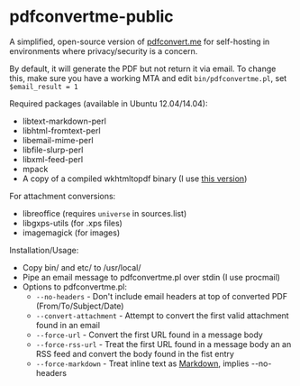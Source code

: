 pdfconvertme-public
===================

A simplified, open-source version of [pdfconvert.me](http://pdfconvert.me)
for self-hosting in environments where privacy/security is a concern.

By default, it will generate the PDF but not return it via email.
To change this, make sure you have a working MTA and edit
`bin/pdfconvertme.pl`, set `$email_result = 1`

Required packages (available in Ubuntu 12.04/14.04):
- libtext-markdown-perl
- libhtml-fromtext-perl
- libemail-mime-perl
- libfile-slurp-perl
- libxml-feed-perl
- mpack
- A copy of a compiled wkhtmltopdf binary (I use [this version](https://code.google.com/p/wkhtmltopdf/downloads/detail?name=wkhtmltopdf-0.10.0_rc2-static-amd64.tar.bz2&can=2&q=))

For attachment conversions:
- libreoffice (requires `universe` in sources.list)
- libgxps-utils (for .xps files)
- imagemagick (for images)

Installation/Usage:
- Copy bin/ and etc/ to /usr/local/
- Pipe an email message to pdfconvertme.pl over stdin (I use procmail)
- Options to pdfconvertme.pl:
  - `--no-headers` - Don't include email headers at top of converted PDF (From/To/Subject/Date)
  - `--convert-attachment` - Attempt to convert the first valid attachment found in an email
  - `--force-url` - Convert the first URL found in a message body
  - `--force-rss-url` - Treat the first URL found in a message body an an RSS feed and convert the body found in the fist entry
  - `--force-markdown` - Treat inline text as [Markdown](http://daringfireball.net/projects/markdown/syntax), implies --no-headers
